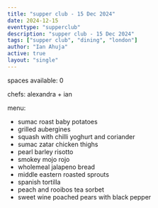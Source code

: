 ```yaml
---
title: "supper club - 15 Dec 2024"
date: 2024-12-15
eventtype: "supperclub"
description: "supper club - 15 Dec 2024"
tags: ["supper club", "dining", "london"]
author: "Ian Ahuja"
active: true
layout: "single"
---
```


spaces available: 0

chefs: alexandra + ian

menu:
- sumac roast baby potatoes
- grilled aubergines
- squash with chilli yoghurt and coriander
- sumac zatar chicken thighs
- pearl barley risotto
- smokey mojo rojo
- wholemeal jalapeno bread
- middle eastern roasted sprouts
- spanish tortilla
- peach and rooibos tea sorbet
- sweet wine poached pears with black pepper

